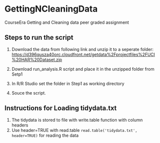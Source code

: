 # GettingNCleaningData
CourseEra Getting and Cleaning data peer graded assignment

## Steps to run the script
1) Download the data from following link and unzip it to a seperate folder:
https://d396qusza40orc.cloudfront.net/getdata%2Fprojectfiles%2FUCI%20HAR%20Dataset.zip

2) Download run_analysis.R script and place it in the unzipped folder from Setp1

3) In R/R Studio set the folder in Step1 as working directory

4) Souce the script.

## Instructions for Loading tidydata.txt
1) The tidydata is stored to file with write.table function with column headers
2) Use header=TRUE with read.table `read.table('tidydata.txt', header=TRUE)` for reading the data
